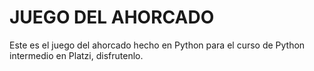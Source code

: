 # JUEGO DEL AHORCADO

Este es el juego del ahorcado hecho en Python para el curso de Python intermedio en Platzi, disfrutenlo.
